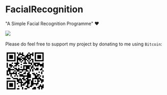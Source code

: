 # FacialRecognition
"A Simple Facial Recognition Programme" ❤️


[![](https://github.com/johnmelodyme/FacialRecognition/blob/master/screens/screen.png)](http://www.youtube.com/watch?v=hYVFFeeb9rE "Click The Image To Watch The Demo in Youtube")


Please do feel free to support my project by donating to me using ```Bitcoin```:


[![](https://github.com/johnmelodyme/ComputerVision/blob/master/assets/myBTC.jpg)](bitcoin://1KAjFhCoJ7F7gNtPb8sYGrKN5g1W45wCSq?amount=0.00085505 "Click To Donate")

